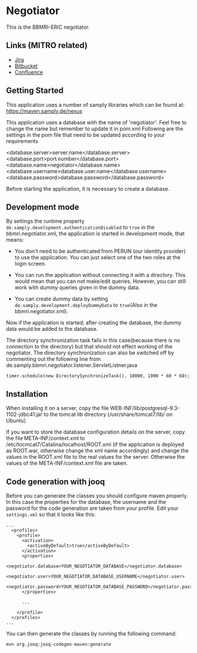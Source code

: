 # Negotiator

This is the BBMRI-ERIC negotiator.

## Links (MITRO related)

- [Jira](https://jira.mitro.dkfz.de/secure/RapidBoard.jspa?rapidView=9&projectKey=BIO)
- [Bitbucket](https://code.mitro.dkfz.de/projects/BIO)
- [Confluence](https://wiki.mitro.dkfz.de/display/BIO/Biobank+Home)

## Getting Started

This application uses a number of samply libraries which can be found at: https://maven.samply.de/nexus

This application uses a database with the name of 'negotiator'. Feel free to change the name but remember to update it in pom.xml
Following are the settings in the pom file that need to be updated according to your requirements

 <database.server>server.name</database.server>
 <database.port>port.number</database.port>
 <database.name>negotiator</database.name>
 <database.username>database.user.name</database.username>
 <database.password>database.password</database.password>

Before starting the application, it is necessary to create a database.

## Development mode

By settings the runtime property `de.samply.development.authenticationDisabled` to `true` in the bbmri.negotiator.xml,
 the application is started in development mode, that means:

- You don't need to be authenticated from PERUN (our identity provider) to use the application. You can just select one
  of the two roles at the login screen.
  
- You can run the application without connecting it with a directory. This would mean that you can not make/edit queries. 
  However, you can still work with dummy queries given in the dummy data.   
  
- You can create dummy data by setting `de.samply.development.deployDummyData` to `true`(Also in the bbmri.negotiator.xml).

Now if the application is started; after creating the database, the dummy data would be added to the database. 

The directory synchronization task fails in this case(because there is no connection to the directory) but that should 
not effect working of the negotiator. The directory synchronization can also be switched off by commenting out the 
following line from de.samply.bbmri.negotiator.listener.ServletListner.java

`timer.schedule(new DirectorySynchronizeTask(), 10000, 1000 * 60 * 60);` 


## Installation

When installing it on a server, copy the file WEB-INF/lib/postgresql-9.3-1102-jdbc41.jar to the tomcat lib directory 
(/usr/share/tomcat7/lib/ on Ubuntu)

If you want to store the database configuration details on the server, copy the file META-INF/context.xml to 
/etc/tocmcat7/Catalina/localhost/ROOT.xml (if the application is deployed as 
ROOT.war, otherwise change the xml name accordingly) and change the values in the ROOT.xml file to the real values for 
the server.
Otherwise the values of the META-INF/context.xml file are taken.


## Code generation with jooq

Before you can generate the classes you should configure maven properly. In this case the properties
for the database, the username and the password for the code generation are taken from your profile. Edit your
`settings.xml` so that it looks like this:


```
...
  <profiles>
    <profile>
      <activation>
        <activeByDefault>true</activeByDefault>
      </activation>
      <properties>
        <negotiator.database>YOUR_NEGOTIATOR_DATABASE</negotiator.database>
        <negotiator.user>YOUR_NEGOTIATOR_DATABASE_USERNAME</negotiator.user>
        <negotiator.password>YOUR_NEGOTIATOR_DATABASE_PASSWORD</negotiator.password>
      </properties>

      ...

    </profile>
  </profiles>
...
```


You can then generate the classes by running the following command:


```
mvn org.jooq:jooq-codegen-maven:generate
```
